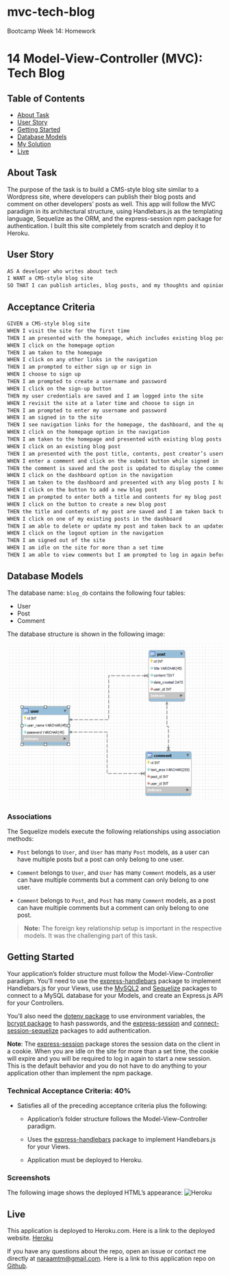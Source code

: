 # mvc-tech-blog

Bootcamp Week 14: Homework

# 14 Model-View-Controller (MVC): Tech Blog

## Table of Contents 

- [About Task](#about-task)
- [User Story](#user-story)
- [Getting Started](#getting-started)
- [Database Models](#database-models)
- [My Solution](#my-solution)
- [Live](#live)

## About Task

The purpose of the task is to build a CMS-style blog site similar to a Wordpress site, where developers can publish their blog posts and comment on other developers’ posts as well. This app will follow the MVC paradigm in its architectural structure, using Handlebars.js as the templating language, Sequelize as the ORM, and the express-session npm package for authentication. I built this site completely from scratch and deploy it to Heroku.

## User Story

```md
AS A developer who writes about tech
I WANT a CMS-style blog site
SO THAT I can publish articles, blog posts, and my thoughts and opinions
```

## Acceptance Criteria

```md
GIVEN a CMS-style blog site
WHEN I visit the site for the first time
THEN I am presented with the homepage, which includes existing blog posts if any have been posted; navigation links for the homepage and the dashboard; and the option to log in
WHEN I click on the homepage option
THEN I am taken to the homepage
WHEN I click on any other links in the navigation
THEN I am prompted to either sign up or sign in
WHEN I choose to sign up
THEN I am prompted to create a username and password
WHEN I click on the sign-up button
THEN my user credentials are saved and I am logged into the site
WHEN I revisit the site at a later time and choose to sign in
THEN I am prompted to enter my username and password
WHEN I am signed in to the site
THEN I see navigation links for the homepage, the dashboard, and the option to log out
WHEN I click on the homepage option in the navigation
THEN I am taken to the homepage and presented with existing blog posts that include the post title and the date created
WHEN I click on an existing blog post
THEN I am presented with the post title, contents, post creator’s username, and date created for that post and have the option to leave a comment
WHEN I enter a comment and click on the submit button while signed in
THEN the comment is saved and the post is updated to display the comment, the comment creator’s username, and the date created
WHEN I click on the dashboard option in the navigation
THEN I am taken to the dashboard and presented with any blog posts I have already created and the option to add a new blog post
WHEN I click on the button to add a new blog post
THEN I am prompted to enter both a title and contents for my blog post
WHEN I click on the button to create a new blog post
THEN the title and contents of my post are saved and I am taken back to an updated dashboard with my new blog post
WHEN I click on one of my existing posts in the dashboard
THEN I am able to delete or update my post and taken back to an updated dashboard
WHEN I click on the logout option in the navigation
THEN I am signed out of the site
WHEN I am idle on the site for more than a set time
THEN I am able to view comments but I am prompted to log in again before I can add, update, or delete comments
```

## Database Models

The database name: `blog_db` contains the following four tables:

- User
- Post
- Comment

The database structure is shown in the following image:

![Database structure](./assets/blog-database.png)

### Associations

The Sequelize models execute the following relationships using association methods:

* `Post` belongs to `User`, and `User` has many `Post` models, as a user can have multiple posts but a post can only belong to one user.

* `Comment` belongs to `User`, and `User` has many `Comment` models, as a user can have multiple comments but a comment can only belong to one user.

* `Comment` belongs to `Post`, and `Post` has many `Comment` models, as a post can have multiple comments but a comment can only belong to one post.

> **Note:** The foreign key relationship setup is important in the respective models. It was the challenging part of this task.

## Getting Started

Your application’s folder structure must follow the Model-View-Controller paradigm. You’ll need to use the [express-handlebars](https://www.npmjs.com/package/express-handlebars) package to implement Handlebars.js for your Views, use the [MySQL2](https://www.npmjs.com/package/mysql2) and [Sequelize](https://www.npmjs.com/package/sequelize) packages to connect to a MySQL database for your Models, and create an Express.js API for your Controllers.

You’ll also need the [dotenv package](https://www.npmjs.com/package/dotenv) to use environment variables, the [bcrypt package](https://www.npmjs.com/package/bcrypt) to hash passwords, and the [express-session](https://www.npmjs.com/package/express-session) and [connect-session-sequelize](https://www.npmjs.com/package/connect-session-sequelize) packages to add authentication.

**Note**: The [express-session](https://www.npmjs.com/package/express-session) package stores the session data on the client in a cookie. When you are idle on the site for more than a set time, the cookie will expire and you will be required to log in again to start a new session. This is the default behavior and you do not have to do anything to your application other than implement the npm package.


### Technical Acceptance Criteria: 40%

* Satisfies all of the preceding acceptance criteria plus the following:

    * Application’s folder structure follows the Model-View-Controller paradigm.

    * Uses the [express-handlebars](https://www.npmjs.com/package/express-handlebars) package to implement Handlebars.js for your Views.

    * Application must be deployed to Heroku.


### Screenshots 

The following image shows the deployed HTML’s appearance: ![Heroku](./helpers/note-taker-application-heroku.png)

## Live

This application is deployed to Heroku.com. Here is a link to the deployed website. [Heroku](https://the-tech-blog-mvc-structure.herokuapp.com/)

If you have any questions about the repo, open an issue or contact me directly at naraamtm@gmail.com. Here is a link to this application repo on [Github](https://github.com/Nara1469/mvc-tech-blog).

